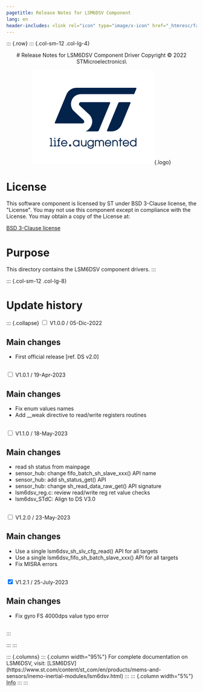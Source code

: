 ```yaml
---
pagetitle: Release Notes for LSM6DSV Component
lang: en
header-includes: <link rel="icon" type="image/x-icon" href="_htmresc/favicon.png" />
---
```


::: {.row}
::: {.col-sm-12 .col-lg-4}

<center>
# Release Notes for LSM6DSV Component Driver
Copyright &copy; 2022 STMicroelectronics\

[![ST logo](_htmresc/st_logo_2020.png)](https://www.st.com){.logo}
</center>

# License

This software component is licensed by ST under BSD 3-Clause license, the "License".
You may not use this component except in compliance with the License. You may obtain a copy of the License at:

[BSD 3-Clause license](https://opensource.org/licenses/BSD-3-Clause)

# Purpose

This directory contains the LSM6DSV component drivers.
:::

::: {.col-sm-12 .col-lg-8}
# Update history

::: {.collapse}
<input type="checkbox" id="collapse-section1" aria-hidden="true">
<label for="collapse-section1" aria-hidden="true">V1.0.0 / 05-Dic-2022</label>
<div>

## Main changes

- First official release [ref. DS v2.0]

##

</div>

<input type="checkbox" id="collapse-section2" aria-hidden="true">
<label for="collapse-section2" aria-hidden="true">V1.0.1 / 19-Apr-2023</label>
<div>

## Main changes

- Fix enum values names
- Add __weak directive to read/write registers routines

##

</div>

<input type="checkbox" id="collapse-section3" aria-hidden="true">
<label for="collapse-section3" aria-hidden="true">V1.1.0 / 18-May-2023</label>
<div>

## Main changes

- read sh status from mainpage
- sensor_hub: change fifo_batch_sh_slave_xxx() API name
- sensor_hub: add sh_status_get() API
- sensor_hub: change sh_read_data_raw_get() API signature
- lsm6dsv_reg.c: review read/write reg ret value checks
- lsm6dsv_STdC: Align to DS V3.0

##

</div>

<input type="checkbox" id="collapse-section4" aria-hidden="true">
<label for="collapse-section4" aria-hidden="true">V1.2.0 / 23-May-2023</label>
<div>

## Main changes

- Use a single lsm6dsv_sh_slv_cfg_read() API for all targets
- Use a single lsm6dsv_fifo_sh_batch_slave_xxx() API for all targets
- Fix MISRA errors

##

</div>

<input type="checkbox" id="collapse-section5" checked aria-hidden="true">
<label for="collapse-section5" aria-hidden="true">V1.2.1 / 25-July-2023</label>
<div>

## Main changes

- Fix gyro FS 4000dps value typo error

##

</div>
:::

:::
:::

<footer class="sticky">
::: {.columns}
::: {.column width="95%"}
For complete documentation on LSM6DSV,
visit:
[LSM6DSV](https://www.st.com/content/st_com/en/products/mems-and-sensors/inemo-inertial-modules/lsm6dsv.html)
:::
::: {.column width="5%"}
<abbr title="Based on template cx566953 version 1.0">Info</abbr>
:::
:::
</footer>
